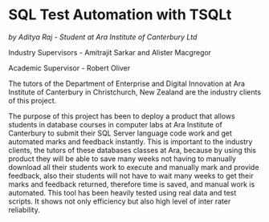 # SQL Test Automation with TSQLt
*by Aditya Raj - Student at Ara Institute of Canterbury Ltd*

Industry Supervisors - Amitrajit Sarkar and Alister Macgregor

Academic Supervisor - Robert Oliver

The tutors of the Department of Enterprise and Digital Innovation at Ara Institute of Canterbury in Christchurch, New Zealand are the industry clients of this project.

The purpose of this project has been to deploy a product that allows students in database courses in computer labs at Ara Institute of Canterbury to submit their SQL Server language code work and get automated marks and feedback instantly. This is important to the industry clients, the tutors of these databases classes at Ara, because by using this product they will be able to save many weeks not having to manually download all their students work to execute and manually mark and provide feedback, also their students will not have to wait many weeks to get their marks and feedback returned, therefore time is saved, and manual work is automated.
This tool has been heavily tested using real data and test scripts. It shows not only efficiency but also high level of inter rater reliability.
